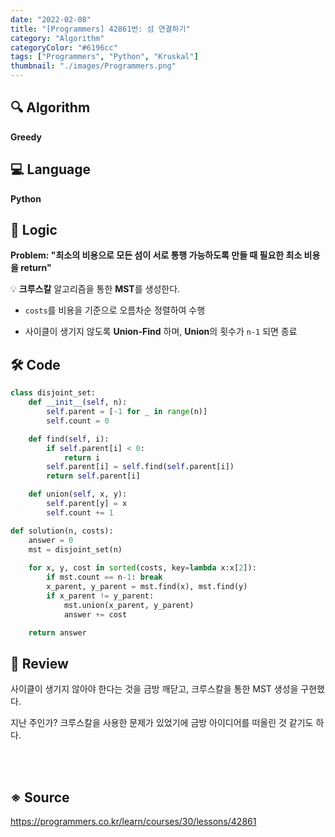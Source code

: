 ```yaml
---
date: "2022-02-08"
title: "[Programmers] 42861번: 섬 연결하기"
category: "Algorithm"
categoryColor: "#6196cc"
tags: ["Programmers", "Python", "Kruskal"]
thumbnail: "./images/Programmers.png"
---
```


## 🔍 Algorithm

**Greedy**

## 💻 Language

**Python**

## 📍 Logic

**Problem: "최소의 비용으로 모든 섬이 서로 통행 가능하도록 만들 때 필요한 최소 비용을 return"**

💡 **크루스칼** 알고리즘을 통한 **MST**를 생성한다.

- `costs`를 비용을 기준으로 오름차순 정렬하여 수행

- 사이클이 생기지 않도록 **Union-Find** 하며, **Union**의 횟수가 `n-1` 되면 종료

## 🛠 Code

```python
class disjoint_set:
    def __init__(self, n):
        self.parent = [-1 for _ in range(n)]
        self.count = 0

    def find(self, i):
        if self.parent[i] < 0:
            return i
        self.parent[i] = self.find(self.parent[i])
        return self.parent[i]

    def union(self, x, y):
        self.parent[y] = x
        self.count += 1

def solution(n, costs):
    answer = 0
    mst = disjoint_set(n)
    
    for x, y, cost in sorted(costs, key=lambda x:x[2]):
        if mst.count == n-1: break
        x_parent, y_parent = mst.find(x), mst.find(y)
        if x_parent != y_parent:
            mst.union(x_parent, y_parent)
            answer += cost

    return answer
```

## 📝 Review

사이클이 생기지 않아야 한다는 것을 금방 깨닫고, 크루스칼을 통한 MST 생성을 구현했다.

지난 주인가? 크루스칼을 사용한 문제가 있었기에 금방 아이디어를 떠올린 것 같기도 하다.

<br />
<br />

## ※ Source

https://programmers.co.kr/learn/courses/30/lessons/42861


